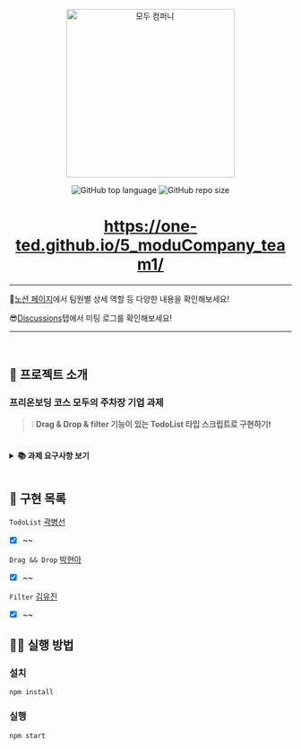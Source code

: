 <p align='middle'>
  <a href='https://www.moduparking.com/'>
    <img src='https://user-images.githubusercontent.com/51367622/130882614-fdfde471-f2c6-4be5-b4e2-afd6181e310c.png' width="300px;" alt="모두 컴퍼니" />
  </a></p>
<p align='middle'><img alt="GitHub top language" src="https://img.shields.io/github/languages/top/ONE-TED/5_moduCompany_team1?color=blueviolet"> <img alt="GitHub repo size" src="https://img.shields.io/github/repo-size/ONE-TED/5_moduCompany_team1"> 
<h1 align='middle'><a href='https://one-ted.github.io/5_moduCompany_team1/'>https://one-ted.github.io/5_moduCompany_team1/</a></h1>



---

🧐[노션 페이지](https://www.notion.so/fb50665e31bc48ef83c8bb97b99e4182)에서 팀원별 상세 역할 등 다양한 내용을 확인해보세요!

😎[Discussions](https://github.com/ONE-TED/5_moduCompany_team1/discussions)탭에서 미팅 로그를 확인해보세요!

---

<br/>

## 📌 프로젝트 소개

###  프리온보딩 코스 모두의 주차장 기업 과제

> ❕ **Drag & Drop & filter 기능이 있는 TodoList 타입 스크립트로 구현하기**❗

<br/>

<details>
    <summary><STRONG>
       📚 과제 요구사항 보기
        </STRONG></summary>

## 공통 가이드

- **`TypeScript`** 사용
- 데이터는 로컬의 dummy data 로 자유롭게 구성할 것 (format: **`json`**)
- UI 라이브러리 사용하지 않을 것을 권장

## **과제** A: To-Do List App **만들기** (UI)

- 간단한 **투두리스트** 애플리케이션에 적합한 UI/UX를 구성할 수 있다.

### **세부 가이드**

- 투두리스트에 적합한 데이터를 구성할 수 있다
- Task 데이터 타입에 필수적으로 들어가야할 필드: id, 할일의 제목, 할일 완료 여부 예시 (변수 명은 자유)

    ```css
    {
    	id: 1,
    	taskName: '자소서 쓰기',
    	isComplete: true
    }
    ```

- [필수] 적절한 Header를 만든다.
- [필수] 투두리스트에 적합한 기능을 구현하기 위해 **데이터를 조작**할 수 있다.
- [필수] 스크롤시 Header가 사라지지 않고 화면 상단에 고정되도록 한다.
- [필수] 필수적으로 추가해야할 기능: Task 목록 조회, 새로운 Task 추가, Task 삭제
- [필수] 투두리스트에 적절한 애니메이션을 추가할 수 있다.
    - [필수] Drag and Drop으로 Task의 순서를 변경한다.
    - 데이터를 변경하지 않고 화면 내에서 Task의 순서만 변경되면 됨
- [선택] 필수 구현 항목에 덧붙여 필요한 **데이터 속성을 추가하여 정의**할 수 있다
- [선택] 최소 요구사항에 덧붙여 구현하고 싶은 기능이 있으면 추가적으로 구현.
- [선택] 최소 요구사항에 덧붙여 추가하고 싶은 UI/UX 및 애니매이션을 추가적으로 구현.

## **과제** B: To-Do List App**만들기** (Data)

- 간단한 투두리스트 애플리케이션에 적합한 데이터 구조를 정의하고 조작할 수 있다.

### **세부가이드**

- 투두리스트에 적합한 데이터 타입을 구성할 수 있다
- Task 데이터 타입에 필수적으로 들어가야할 필드:

    ```jsx
    const task = {
    	id: 1
    	taskName: '자소서 쓰기',
    	status: status.ONGOING
    	createdAt: '2021-02-03'
    	updatedAt: '2021-07-07'
    }
    ```

    - id
    - 할일의 제목
    - 할일의 상태 (최소 3가지 이상의 상태)
        - 예시 (변수 명은 자유)

            ```jsx
            const status = {
            	FINISHED = '완료',
            	ONGOING = '진행중',
            	NOT_STARTED = '시작안함'
            }
            ```

    - 생성일
    - 업데이트일 (상태변경일)
- [필수] 투두리스트에 적합한 기능을 구현하기 위해 데이터를 조작할 수 있다.
- [필수] 필수 기능:
    - Task 목록 조회
    - 새로운 Task 추가
    - Task 삭제
- [필수] 최소 두가지 이상의 조건으로 Task를 필터링 (ex. 상태, 생성일, 생성자, 중요도)
- [필수] Task의 상태 변경 (ex. 진행중 → 완료)
- [선택] 최소 요구사항에 덧붙여 필요한 데이터 속성을 추가하여 정의할 수 있다
- [선택] 최소 요구사항에 덧붙여 구현하고 싶은 기능이 있으면 추가적으로 구현.
- [선택] 최소 요구사항에 덧붙여 추가하고 싶은 투두리스트에 적절한 UI/UX를 추가할 수 있다.
</details>

<br/>


## 📑 구현 목록

`TodoList` [곽병선](https://github.com/kwak-bs)

- [x] ~~

`Drag && Drop` [박현아](https://github.com/ha3158987)

- [x] ~~

`Filter` [김유진](https://github.com/jellybrown)

  - [x] ~~



## 👨‍💻 실행 방법

### 설치

`npm install`

### 실행

`npm start`

